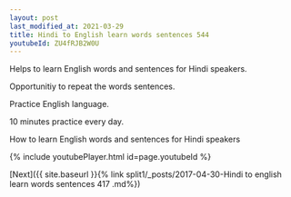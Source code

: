```yaml
---
layout: post
last_modified_at: 2021-03-29
title: Hindi to English learn words sentences 544 
youtubeId: ZU4fRJB2W0U
---
```

 
 
Helps to learn English words and sentences for Hindi speakers.

Opportunitiy to repeat the words sentences. 

Practice English language. 
 
10 minutes practice every day. 
 
How to learn English words and sentences for Hindi speakers 
 
{% include youtubePlayer.html id=page.youtubeId %}
 
 
[Next]({{ site.baseurl }}{% link  split1/_posts/2017-04-30-Hindi to english learn words sentences 417 .md%})
 
